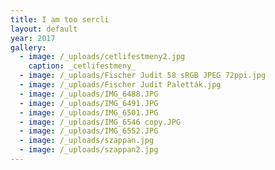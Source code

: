 ```yaml
---
title: I am too sercli
layout: default
year: 2017
gallery:
  - image: /_uploads/cetlifestmeny2.jpg
    caption: _cetlifestmeny_
  - image: /_uploads/Fischer Judit 58 sRGB JPEG 72ppi.jpg
  - image: /_uploads/Fischer Judit Paletták.jpg
  - image: /_uploads/IMG_6488.JPG
  - image: /_uploads/IMG_6491.JPG
  - image: /_uploads/IMG_6501.JPG
  - image: /_uploads/IMG_6546 copy.JPG
  - image: /_uploads/IMG_6552.JPG
  - image: /_uploads/szappan.jpg
  - image: /_uploads/szappan2.jpg
---
```

